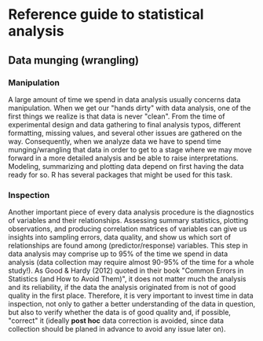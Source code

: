 # Reference guide to statistical analysis
## Data munging (wrangling)

### Manipulation
A large amount of time we spend in data analysis usually concerns data manipulation. When we get our "hands dirty" with data analysis, one of the first things we realize is that data is never "clean". From the time of experimental design and data gathering to final analysis typos, different formatting, missing values, and several other issues are gathered on the way. Consequently, when we analyze data we have to spend time munging/wrangling that data in order to get to a stage where we may move forward in a more detailed analysis and be able to raise interpretations. Modeling, summarizing and plotting data depend on first having the data ready for so. R has several packages that might be used for this task.

### Inspection
Another important piece of every data analysis procedure is the diagnostics of variables and their relationships. Assessing summary statistics, plotting observations, and producing correlation matrices of variables can give us insights into sampling errors, data quality, and show us which sort of relationships are found among (predictor/response) variables. This step in data analysis may comprise up to 95% of the time we spend in data analysis (data collection may require almost 90-95% of the time for a whole study!). As Good & Hardy (2012) quoted in their book "Common Errors in Statistics (and How to Avoid Them)", it does not matter much the analysis and its reliability, if the data the analysis originated from is not of good quality in the first place. Therefore, it is very important to invest time in data inspection, not only to gather a better understanding of the data in question, but also to verify whether the data is of good quality and, if possible, "correct" it (ideally **post hoc** data correction is avoided, since data collection should be planed in advance to avoid any issue later on).